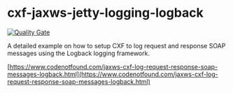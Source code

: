 # cxf-jaxws-jetty-logging-logback

[![Quality Gate](https://sonarcloud.io/api/badges/gate?key=com.codenotfound:cxf-jaxws-jetty-logging-logback)](https://sonarcloud.io/dashboard/index/com.codenotfound:cxf-jaxws-jetty-logging-logback)

A detailed example on how to setup CXF to log request and response SOAP messages using the Logback logging framework.

[https://www.codenotfound.com/jaxws-cxf-log-request-response-soap-messages-logback.html](https://www.codenotfound.com/jaxws-cxf-log-request-response-soap-messages-logback.html)
